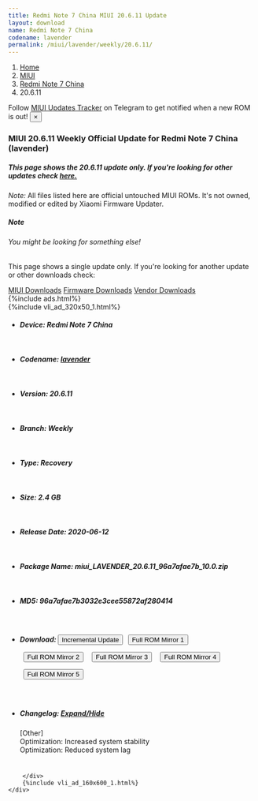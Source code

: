 ```yaml
---
title: Redmi Note 7 China MIUI 20.6.11 Update
layout: download
name: Redmi Note 7 China
codename: lavender
permalink: /miui/lavender/weekly/20.6.11/
---
```

<nav aria-label="breadcrumb">
    <ol class="breadcrumb">
        <li class="breadcrumb-item"><a href="/">Home</a></li>
        <li class="breadcrumb-item"><a href="/miui/">MIUI</a></li>
        <li class="breadcrumb-item"><a href="/miui/lavender/">Redmi Note 7 China</a></li>
        <li class="breadcrumb-item active" aria-current="page">20.6.11</li>
    </ol>
</nav>
<div class="alert alert-primary alert-dismissible fade show" role="alert">
    Follow <a href="https://t.me/MIUIUpdatesTracker" class="alert-link">MIUI Updates Tracker</a> on Telegram to get
    notified when a new ROM is out!
    <button type="button" class="close" data-dismiss="alert" aria-label="Close">
        <span aria-hidden="true">&times;</span>
    </button>
</div>
<div class="col-12 mx-auto">
    <h3 class="title bg-light p-2 rounded">MIUI 20.6.11 Weekly Official Update for Redmi Note 7 China (lavender)</h3>
    <h5>This page shows the 20.6.11 update only. If you're looking for other updates check
        <a href="/miui/lavender/">here.</a></h5>
    <p><i>Note: </i>All files listed here are official untouched MIUI ROMs.
        It's not owned, modified or edited by Xiaomi Firmware Updater.</p>
    <div class="card">
        <div class="card-body">
            <h5 class="card-title">Note</h5>
            <h6 class="card-subtitle mb-2 text-muted">You might be looking for something else!</h6>
            <p class="card-text">This page shows a single update only.
                If you're looking for another update or other downloads check:</p>
            <a href="/miui/" class="card-link">MIUI Downloads</a>
            <a href="/firmware/" class="card-link">Firmware Downloads</a>
            <a href="/vendor/" class="card-link">Vendor Downloads</a>
        </div>
    </div>
    {%include ads.html%}
    <div class="row justify-content-center">
        <div class="col-10" id="downloads">
                    <div class="card card-body">
            {%include vli_ad_320x50_1.html%}
            <ul class="list-unstyled">
                <li style="padding-bottom: 10px;">
                    <h5><b>Device: </b>Redmi Note 7 China</h5>
                </li>
                <li style="padding-bottom: 10px;">
                    <h5><b>Codename: </b> <a href="/miui/lavender/" target="_blank">lavender</a> </h5>
                </li>
                <li style="padding-bottom: 10px;">
                    <h5><b>Version: </b>20.6.11</h5>
                </li>
                <li style="padding-bottom: 10px;">
                    <h5><b>Branch: </b>Weekly</h5>
                </li>
                <li style="padding-bottom: 10px;">
                    <h5><b>Type: </b>Recovery</h5>
                </li>
                <li style="padding-bottom: 10px;">
                    <h5><b>Size: </b>2.4 GB</h5>
                </li>
                <li style="padding-bottom: 10px;">
                    <h5><b>Release Date: </b>2020-06-12</h5>
                </li>
                <li style="padding-bottom: 10px;">
                    <h5><b>Package Name: </b><span id="filename" class="text-dark">miui_LAVENDER_20.6.11_96a7afae7b_10.0.zip</span></h5>
                </li>
                <li style="padding-bottom: 10px;">
                    <h5><b>MD5: </b><span id="md5" class="text-muted">96a7afae7b3032e3cee55872af280414</span></h5>
                </li>
                <li style="padding-bottom: 10px;">
                    <h5><b>Download: </b><button type="button" id="incremental_download" class="btn btn-warning" onclick="window.open('https://bigota.d.miui.com/20.6.11/miui-blockota-davinci-20.5.21-20.6.11-b3694f05c3-10.0.zip', '_blank');"><i class="fa fa-download"></i> Incremental Update</button> <button type="button" id="download" class="btn btn-primary" style="margin: 7px;" onclick="window.open('https://cdn-ota.azureedge.net/20.6.11/miui_LAVENDER_20.6.11_96a7afae7b_10.0.zip', '_blank');"><i class="fa fa-download"></i> Full ROM Mirror 1</button> <button type="button" id="download" class="btn btn-primary" style="margin: 7px;" onclick="window.open('https://bn.d.miui.com/20.6.11/miui_LAVENDER_20.6.11_96a7afae7b_10.0.zip', '_blank');"><i class="fa fa-download"></i> Full ROM Mirror 2</button> <button type="button" id="download" class="btn btn-primary" style="margin: 7px;" onclick="window.open('https://ks3orig.bigota.d.miui.com/20.6.11/miui_LAVENDER_20.6.11_96a7afae7b_10.0.zip', '_blank');"><i class="fa fa-download"></i> Full ROM Mirror 3</button> <button type="button" id="download" class="btn btn-primary" style="margin: 7px;" onclick="window.open('https://airtel.bigota.d.miui.com/20.6.11/miui_LAVENDER_20.6.11_96a7afae7b_10.0.zip', '_blank');"><i class="fa fa-download"></i> Full ROM Mirror 4</button> <button type="button" id="download" class="btn btn-primary" style="margin: 7px;" onclick="window.open('https://hugeota.d.miui.com/20.6.11/miui_LAVENDER_20.6.11_96a7afae7b_10.0.zip', '_blank');"><i class="fa fa-download"></i> Full ROM Mirror 5</button></h5>
                </li>
                <li style="padding-bottom: 10px;">
                    <h5><b>Changelog: </b><a href="#lavender_1_changelog" data-toggle="collapse" role="button"
                            aria-expanded="false" aria-controls="lavender_1_changelog"> <i class="fa fa-arrow-down"
                                aria-hidden="true"></i> Expand/Hide</a></h5>
                    <div class="collapse" id="lavender_1_changelog">
                        <p id="changelog_text">[Other]<br>Optimization: Increased system stability<br>Optimization: Reduced system lag</p>
                    </div>
                </li>
            </ul>
        </div>

        </div>
        {%include vli_ad_160x600_1.html%}
    </div>
</div>
